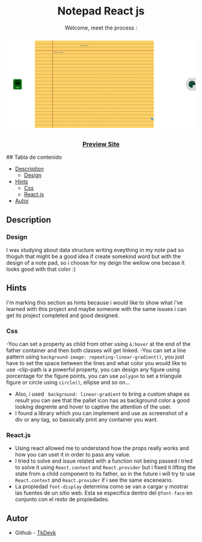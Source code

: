 <h1 align="center">Notepad React js</h1>

<div align="center">
   Welcome, meet the process :
</div>
<br>
<div align="center">
<img src="public/landing.png"></img>
  <h3>
    <a href="http://notepaddevk.s3-website-us-east-1.amazonaws.com/">
      Preview Site
    </a>
  </h3>
</div> 
## Tabla de contenido

- [Description](#description)
  - [Design](#design)
- [Hints](#hints)
  - [Css](#css)
  - [React.js](#react.js)
- [Autor](#autor)

## Description

### Design

I was studying about data structure writing eveything in my note pad so thoguh that might be a good idea if create somekind word but with the design of a note pad, so i choose for my deign the wellow one becase it looks good with that color :)

## Hints
I'm marking this section as hints because i would like to show what i've learned with this project and maybe someone with the same issues i can get its project completed and good designed.
### Css
-You can set a property as child from other using `&:hover` at the end of the father container and then both classes will get linked.
-You can set a line pattern using `background-image: repeating-linear-gradient()`, you just have to set the space between the lines and what color you would like to use 
-clip-path is a powerful property, you can design any figure using porcentage for the figure points, you can use `polygon` to set a triangule figure or circle using `circle()`, ellipse and so on...
- Also, i used ` background: linear-gradient` to bring a custom shape as result you can see that the pallet icon has as background color a good looking degrente and hover to captive the attention of the user.
- I found a library which you can implement and use as screenshot of a div or any tag, so bassically print any container you want.

### React.js

- Using react allowed me to understand how the props really works and how you can uset it in order to pass any value.
- I tried to solve and issue related with a function not being passed i tried to solve it using `React.context` and `React.provider` but i fixed it lifting the state from a child component to its father, so in the future i will try to use `React.context` and `React.provider` if i see the same esceneario. 
- La propiedad `font-display` determina como se van a cargar y mostrar las fuentes de un sitio web. Esta se especifica dentro del `@font-face` en conjunto con el resto de propiedades.

## Autor

- Github - [TkDevk]([https://github.com/Blackpachamame](https://github.com/TkDevk))
